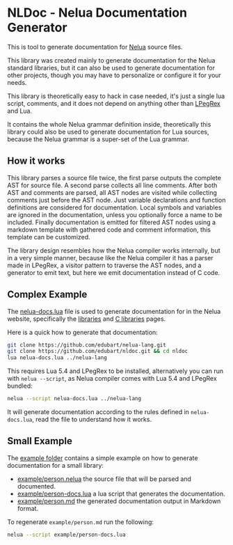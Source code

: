 # NLDoc - Nelua Documentation Generator

This is tool to generate documentation for
[Nelua](https://github.com/edubart/nelua-lang) source files.

This library was created mainly to generate documentation for the Nelua
standard libraries,
but it can also be used to generate documentation for other projects,
though you may have to personalize or configure it for your needs.

This library is theoretically easy to hack in case needed,
it's just a single lua script, comments, and it does not
depend on anything other than [LPegRex](https://github.com/edubart/lpegrex) and Lua.

It contains the whole Nelua grammar definition inside,
theoretically this library could also be used to generate documentation for Lua sources,
because the Nelua grammar is a super-set of the Lua grammar.

## How it works

This library parses a source file twice,
the first parse outputs the complete AST for source file.
A second parse collects all line comments.
After both AST and comments are parsed, all AST nodes are
visited while collecting comments just before the AST node.
Just variable declarations and function definitions are considered for documentation.
Local symbols and variables are ignored in the documentation,
unless you optionally force a name to be included.
Finally documentation is emitted for filtered AST nodes using
a markdown template with gathered code and comment information,
this template can be customized.

The library design resembles how the Nelua compiler works internally,
but in a very simple manner, because like the Nelua compiler it has
a parser made in LPegRex, a visitor pattern to traverse the AST nodes,
and a generator to emit text, but here we emit documentation
instead of C code.

## Complex Example

The
[nelua-docs.lua](https://github.com/edubart/nldoc/blob/master/nelua-docs.lua) file
is used to generate documentation for in the Nelua website, specifically the
[libraries](https://nelua.io/libraries/)
and
[C libraries](https://nelua.io/clibraries/) pages.

Here is a quick how to generate that documentation:

```bash
git clone https://github.com/edubart/nelua-lang.git
git clone https://github.com/edubart/nldoc.git && cd nldoc
lua nelua-docs.lua ../nelua-lang
```

This requires Lua 5.4 and LPegRex to be installed, alternatively
you can run with `nelua --script`, as Nelua compiler comes with Lua 5.4 and LPegRex bundled:

```bash
nelua --script nelua-docs.lua ../nelua-lang
```

It will generate documentation according to the rules defined in `nelua-docs.lua`,
read the file to understand how it works.

## Small Example

The [example folder](https://github.com/edubart/nldoc/blob/master/example/)
contains a simple example on how to generate documentation for a small library:

- [example/person.nelua](https://github.com/edubart/nldoc/blob/master/example/person.nelua) the source file that will be parsed and documented.
- [example/person-docs.lua](https://github.com/edubart/nldoc/blob/master/example/person-docs.lua) a lua script that generates the documentation.
- [example/person.md](https://github.com/edubart/nldoc/blob/master/example/person.md) the generated documentation output in Markdown format.

To regenerate `example/person.md` run the following:

```bash
nelua --script example/person-docs.lua
```

